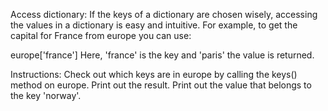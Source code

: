 Access dictionary:
If the keys of a dictionary are chosen wisely, accessing the values in a dictionary is easy and intuitive. For example, to get the capital for France from europe you can use:

europe['france']
Here, 'france' is the key and 'paris' the value is returned.

Instructions:
Check out which keys are in europe by calling the keys() method on europe. Print out the result.
Print out the value that belongs to the key 'norway'.